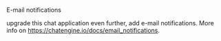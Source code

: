 

E-mail notifications

upgrade this chat application even further, add e-mail notifications. More info on https://chatengine.io/docs/email_notifications.

